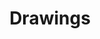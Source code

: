 ---
layout: objectpage_janbrueghel
pid: drawing
title: Drawings
object_type: Drawing
permalink: /janbrueghel/object-types/drawing/
---